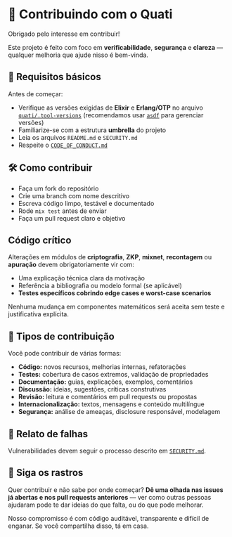 # 🤝 Contribuindo com o Quati

Obrigado pelo interesse em contribuir!

Este projeto é feito com foco em **verificabilidade**, **segurança** e **clareza** — qualquer melhoria que ajude nisso é bem-vinda.

## 📌 Requisitos básicos

Antes de começar:

- Verifique as versões exigidas de **Elixir** e **Erlang/OTP** no arquivo [`quati/.tool-versions`](quati/.tool-versions)
  (recomendamos usar [`asdf`](https://asdf-vm.com/) para gerenciar versões)
- Familiarize-se com a estrutura **umbrella** do projeto
- Leia os arquivos `README.md` e `SECURITY.md`
- Respeite o [`CODE_OF_CONDUCT.md`](./CODE_OF_CONDUCT.md)

## 🛠️ Como contribuir

- Faça um fork do repositório
- Crie uma branch com nome descritivo
- Escreva código limpo, testável e documentado
- Rode `mix test` antes de enviar
- Faça um pull request claro e objetivo

## Código crítico

Alterações em módulos de **criptografia**, **ZKP**, **mixnet**, **recontagem** ou **apuração** devem obrigatoriamente vir com:

- Uma explicação técnica clara da motivação
- Referência a bibliografia ou modelo formal (se aplicável)
- **Testes específicos cobrindo edge cases e worst-case scenarios**

Nenhuma mudança em componentes matemáticos será aceita sem teste e justificativa explícita.

## 🧭 Tipos de contribuição

Você pode contribuir de várias formas:

- **Código:** novos recursos, melhorias internas, refatorações
- **Testes:** cobertura de casos extremos, validação de propriedades
- **Documentação:** guias, explicações, exemplos, comentários
- **Discussão:** ideias, sugestões, críticas construtivas
- **Revisão:** leitura e comentários em pull requests ou propostas
- **Internacionalização:** textos, mensagens e conteúdo multilíngue
- **Segurança:** análise de ameaças, disclosure responsável, modelagem

## 🔐 Relato de falhas

Vulnerabilidades devem seguir o processo descrito em [`SECURITY.md`](./SECURITY.md).

## 🐾 Siga os rastros

Quer contribuir e não sabe por onde começar?
**Dê uma olhada nas issues já abertas e nos pull requests anteriores** — ver como outras pessoas ajudaram pode te dar ideias do que falta, ou do que pode melhorar.

Nosso compromisso é com código auditável, transparente e difícil de enganar.
Se você compartilha disso, tá em casa.
